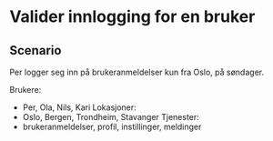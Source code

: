 # Valider innlogging for en bruker

## Scenario
Per logger seg inn på brukeranmeldelser kun fra Oslo, på søndager.

Brukere:
* Per, Ola, Nils, Kari
Lokasjoner:
* Oslo, Bergen, Trondheim, Stavanger
Tjenester:
* brukeranmeldelser, profil, instillinger, meldinger



